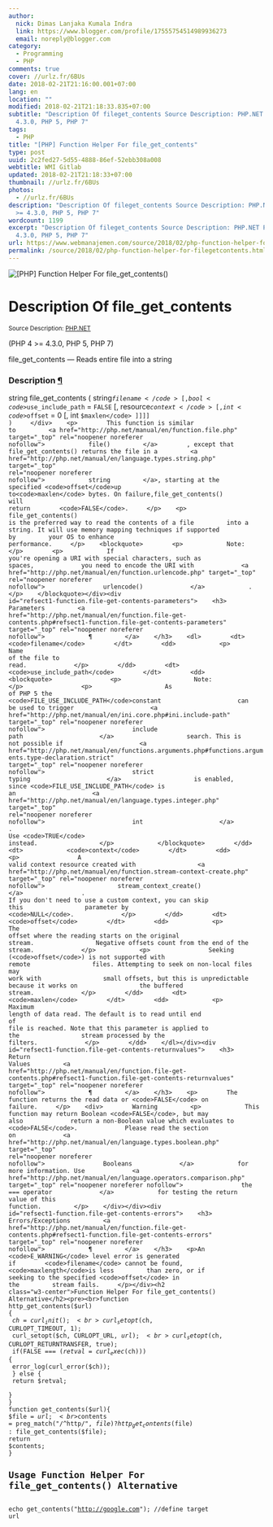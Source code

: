 ```yaml
---
author:
  nick: Dimas Lanjaka Kumala Indra
  link: https://www.blogger.com/profile/17555754514989936273
  email: noreply@blogger.com
category:
  - Programming
  - PHP
comments: true
cover: //urlz.fr/6BUs
date: 2018-02-21T21:16:00.001+07:00
lang: en
location: ""
modified: 2018-02-21T21:18:33.835+07:00
subtitle: "Description Of fileget_contents Source Description: PHP.NET PHP 4 >=
  4.3.0, PHP 5, PHP 7"
tags:
  - PHP
title: "[PHP] Function Helper For file_get_contents"
type: post
uuid: 2c2fed27-5d55-4888-86ef-52ebb308a008
webtitle: WMI Gitlab
updated: 2018-02-21T21:18:33+07:00
thumbnail: //urlz.fr/6BUs
photos:
  - //urlz.fr/6BUs
description: "Description Of fileget_contents Source Description: PHP.NET PHP 4
  >= 4.3.0, PHP 5, PHP 7"
wordcount: 1199
excerpt: "Description Of fileget_contents Source Description: PHP.NET PHP 4 >=
  4.3.0, PHP 5, PHP 7"
url: https://www.webmanajemen.com/source/2018/02/php-function-helper-for-filegetcontents.html
permalink: /source/2018/02/php-function-helper-for-filegetcontents.html
---
```


<img src="//urlz.fr/6BUs" title="[PHP] Function Helper For file_get_contents()"><div>    <h1>        Description Of file_get_contents     </h1><small class="w3-right">Source Description: <a href="//php.net/manual/en/function.file-get-contents.php" title="Description Of get_meta_tags" rel="nofollow noopener">PHP.NET</a></small>    <p>        (PHP 4 &gt;= 4.3.0, PHP 5, PHP 7)     </p>    <p>        file_get_contents — Reads entire file into a string     </p></div><div id="refsect1-function.file-get-contents-description">    <h3>        Description         <a href="http://php.net/manual/en/function.file-get-contents.php#refsect1-function.file-get-contents-description" target="_top" rel="noopener noreferer nofollow">            ¶         </a>    </h3>    <div>string file_get_contents ( string<code>$filename</code> [, bool<code>$use_include_path</code> = <code>FALSE</code> [, resource<code>$context</code> [, int <code>$offset</code> = 0 [, int        <code>$maxlen</code> ]]]] )     </div>    <p>        This function is similar to         <a href="http://php.net/manual/en/function.file.php" target="_top" rel="noopener noreferer nofollow">            file()         </a>        , except that file_get_contents() returns the file in a         <a href="http://php.net/manual/en/language.types.string.php" target="_top" rel="noopener noreferer nofollow">            string         </a>, starting at the specified <code>offset</code>up to<code>maxlen</code> bytes. On failure,file_get_contents() will return        <code>FALSE</code>.     </p>    <p>        file_get_contents() is the preferred way to read the contents of a file         into a string. It will use memory mapping techniques if supported by         your OS to enhance performance.     </p>    <blockquote>        <p>            Note:         </p>        <p>            If you're opening a URI with special characters, such as spaces,             you need to encode the URI with             <a href="http://php.net/manual/en/function.urlencode.php" target="_top" rel="noopener noreferer nofollow">                urlencode()             </a>            .         </p>    </blockquote></div><div id="refsect1-function.file-get-contents-parameters">    <h3>        Parameters         <a href="http://php.net/manual/en/function.file-get-contents.php#refsect1-function.file-get-contents-parameters" target="_top" rel="noopener noreferer nofollow">            ¶         </a>    </h3>    <dl>        <dt>            <code>filename</code>        </dt>        <dd>            <p>                Name of the file to read.             </p>        </dd>        <dt>            <code>use_include_path</code>        </dt>        <dd>            <blockquote>                <p>                    Note:                 </p>                <p>                    As of PHP 5 the <code>FILE_USE_INCLUDE_PATH</code>constant                     can be used to trigger                     <a href="http://php.net/manual/en/ini.core.php#ini.include-path" target="_top" rel="noopener noreferer nofollow">                        include path                     </a>                    search. This is not possible if                     <a href="http://php.net/manual/en/functions.arguments.php#functions.arguments.type-declaration.strict" target="_top" rel="noopener noreferer nofollow">                        strict typing                     </a>                    is enabled, since <code>FILE_USE_INCLUDE_PATH</code> is an                     <a href="http://php.net/manual/en/language.types.integer.php" target="_top" rel="noopener noreferer nofollow">                        int                     </a>                    . Use <code>TRUE</code> instead.                 </p>            </blockquote>        </dd>        <dt>            <code>context</code>        </dt>        <dd>            <p>                A valid context resource created with                 <a href="http://php.net/manual/en/function.stream-context-create.php" target="_top" rel="noopener noreferer nofollow">                    stream_context_create()                 </a>                . If you don't need to use a custom context, you can skip this                 parameter by <code>NULL</code>.             </p>        </dd>        <dt>            <code>offset</code>        </dt>        <dd>            <p>                The offset where the reading starts on the original stream.                 Negative offsets count from the end of the stream.             </p>            <p>                Seeking (<code>offset</code>) is not supported with remote                 files. Attempting to seek on non-local files may work with                 small offsets, but this is unpredictable because it works on                 the buffered stream.             </p>        </dd>        <dt>            <code>maxlen</code>        </dt>        <dd>            <p>                Maximum length of data read. The default is to read until end                 of file is reached. Note that this parameter is applied to the                 stream processed by the filters.             </p>        </dd>    </dl></div><div id="refsect1-function.file-get-contents-returnvalues">    <h3>        Return Values         <a href="http://php.net/manual/en/function.file-get-contents.php#refsect1-function.file-get-contents-returnvalues" target="_top" rel="noopener noreferer nofollow">            ¶         </a>    </h3>    <p>        The function returns the read data or <code>FALSE</code> on failure.     </p>    <div>        Warning         <p>            This function may return Boolean <code>FALSE</code>, but may also             return a non-Boolean value which evaluates to <code>FALSE</code>.             Please read the section on             <a href="http://php.net/manual/en/language.types.boolean.php" target="_top" rel="noopener noreferer nofollow">                Booleans             </a>            for more information. Use             <a href="http://php.net/manual/en/language.operators.comparison.php" target="_top" rel="noopener noreferer nofollow">                the === operator             </a>            for testing the return value of this function.         </p>    </div></div><div id="refsect1-function.file-get-contents-errors">    <h3>        Errors/Exceptions         <a href="http://php.net/manual/en/function.file-get-contents.php#refsect1-function.file-get-contents-errors" target="_top" rel="noopener noreferer nofollow">            ¶         </a>    </h3>    <p>An <code>E_WARNING</code> level error is generated if        <code>filename</code> cannot be found, <code>maxlength</code>is less         than zero, or if seeking to the specified <code>offset</code> in the         stream fails.     </p></div><h2 class="w3-center">Function Helper For file_get_contents() Alternative</h2><pre><br>function http_get_contents($url)<br>{<br>  $ch = curl_init();<br>  curl_setopt($ch, CURLOPT_TIMEOUT, 1);<br>  curl_setopt($ch, CURLOPT_URL, $url);<br>  curl_setopt($ch, CURLOPT_RETURNTRANSFER, true);<br>  if(FALSE === ($retval = curl_exec($ch))) {<br>    error_log(curl_error($ch));<br>  } else {<br>    return $retval;<br>  }<br>}<br>function get_contents($url){<br>$file = $url;<br>$contents = preg_match("/^http/", $file) ? http_get_contents($file) : file_get_contents($file);<br>return $contents;<br>}<br></pre><h2 class="w3-center">Usage Function Helper For file_get_contents() Alternative</h2><pre><br>echo get_contents("http://google.com"); //define target url<br></pre>